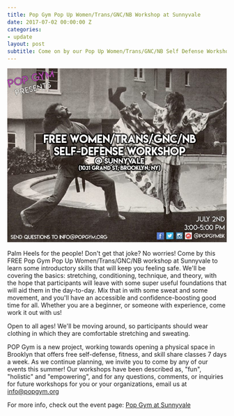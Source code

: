 ```yaml
---
title: Pop Gym Pop Up Women/Trans/GNC/NB Workshop at Sunnyvale
date: 2017-07-02 00:00:00 Z
categories:
- update
layout: post
subtitle: Come on by our Pop Up Women/Trans/GNC/NB Self Defense Workshop at Sunnyvale on 07/02!
---
```


![Pop Gym at Sunnyvale](/assets/sunnyvale.jpg)

Palm Heels for the people! Don't get that joke? No worries! Come by this FREE Pop Gym Pop Up  Women/Trans/GNC/NB workshop at Sunnyvale to learn some introductory skills that will keep you feeling safe. We'll be covering the basics: stretching, conditioning, technique, and theory, with the hope that participants will leave with some super useful foundations that will aid them in the day-to-day. Mix that in with some sweat and some movement, and you'll have an accessible and confidence-boosting good time for all. Whether you are a beginner, or someone with experience, come work it out with us!

Open to all ages! We'll be moving around, so participants should wear clothing in which they are comfortable stretching and sweating.

POP Gym is a new project, working towards opening a physical space in Brooklyn that offers free self-defense, fitness, and skill share classes 7 days a week. As we continue planning, we invite you to come by any of our events this summer! Our workshops have been described as, "fun", "holistic" and "empowering", and for any questions, comments, or inquiries for future workshops for you or your organizations, email us at info@popgym.org


For more info, check out the event page: [Pop Gym at Sunnyvale](https://www.facebook.com/events/431949300506435/)
